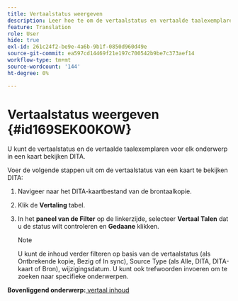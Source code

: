```yaml
---
title: Vertaalstatus weergeven
description: Leer hoe te om de vertaalstatus en vertaalde taalexemplaren voor elk onderwerp in een kaart DITA in AEM Guides te bekijken.
feature: Translation
role: User
hide: true
exl-id: 261c24f2-be9e-4a6b-9b1f-0850d960d49e
source-git-commit: ea597cd14469f21e197c700542b9be7c373aef14
workflow-type: tm+mt
source-wordcount: '144'
ht-degree: 0%

---
```


# Vertaalstatus weergeven {#id169SEK00KOW}

U kunt de vertaalstatus en de vertaalde taalexemplaren voor elk onderwerp in een kaart bekijken DITA.

Voer de volgende stappen uit om de vertaalstatus van een kaart te bekijken DITA:

1. Navigeer naar het DITA-kaartbestand van de brontaalkopie.
1. Klik de **Vertaling** tabel.
1. In het **paneel van de Filter** op de linkerzijde, selecteer **Vertaal Talen** dat u de status wilt controleren en **Gedaane** klikken.

   >[!NOTE]
   >
   > U kunt de inhoud verder filteren op basis van de vertaalstatus \(als Ontbrekende kopie, Bezig of In sync\), Source Type \(als Alle, DITA, DITA-kaart of Bron\), wijzigingsdatum. U kunt ook trefwoorden invoeren om te zoeken naar specifieke onderwerpen.

**Bovenliggend onderwerp:**[ vertaal inhoud ](translation.md)
